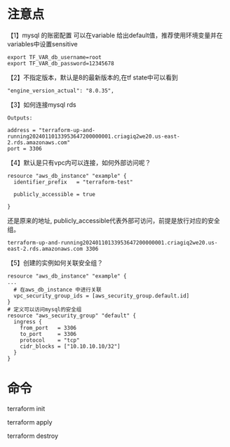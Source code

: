 # 注意点
【1】mysql 的账密配置
可以在variable 给出default值，推荐使用环境变量并在variables中设置sensitive
```
export TF_VAR_db_username=root
export TF_VAR_db_password=12345678
```

【2】不指定版本，默认是8的最新版本的,在tf state中可以看到
```
"engine_version_actual": "8.0.35",
```
【3】如何连接mysql rds
```
Outputs:

address = "terraform-up-and-running20240110133953647200000001.criagiq2we20.us-east-2.rds.amazonaws.com"
port = 3306

```
【4】默认是只有vpc内可以连接，如何外部访问呢？

```
resource "aws_db_instance" "example" {
  identifier_prefix   = "terraform-test"

  publicly_accessible = true

}
```
还是原来的地址, publicly_accessible代表外部可访问，前提是放行对应的安全组。
```
terraform-up-and-running20240110133953647200000001.criagiq2we20.us-east-2.rds.amazonaws.com 3306

```

【5】创建的实例如何关联安全组？
```
resource "aws_db_instance" "example" {
...
  # 在aws_db_instance 中进行关联
  vpc_security_group_ids = [aws_security_group.default.id]
}
# 定义可以访问mysql的安全组
resource "aws_security_group" "default" {
  ingress {
    from_port   = 3306
    to_port     = 3306
    protocol    = "tcp"
    cidr_blocks = ["10.10.10.10/32"]
  }
}
```

# 命令
terraform init

terraform apply

terraform destroy
